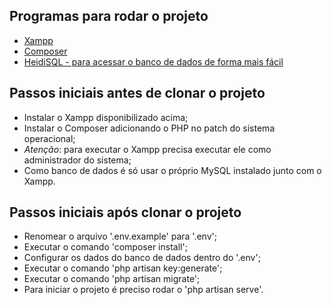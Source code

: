 ## Programas para rodar o projeto

- <a href='https://sourceforge.net/projects/xampp/files/XAMPP%20Windows/8.2.4/xampp-windows-x64-8.2.4-0-VS16-installer.exe'>Xampp</a>
- <a href='https://getcomposer.org/Composer-Setup.exe'>Composer</a>
- <a href='https://www.heidisql.com/installers/HeidiSQL_12.5.0.6677_Setup.exe'>HeidiSQL - para acessar o banco de dados de forma mais fácil</a>

## Passos iniciais antes de clonar o projeto

- Instalar o Xampp disponibilizado acima;
- Instalar o Composer adicionando o PHP no patch do sistema operacional;
- *Atenção*: para executar o Xampp precisa executar ele como administrador do sistema;
- Como banco de dados é só usar o próprio MySQL instalado junto com o Xampp.

## Passos iniciais após clonar o projeto

- Renomear o arquivo '.env.example' para '.env';
- Executar o comando 'composer install';
- Configurar os dados do banco de dados dentro do '.env';
- Executar o comando 'php artisan key:generate';
- Executar o comando 'php artisan migrate';
- Para iniciar o projeto é preciso rodar o 'php artisan serve'.
